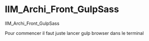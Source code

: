 # IIM_Archi_Front_GulpSass
IIM_Archi_Front_GulpSass

Pour commencer il faut juste lancer gulp browser dans le terminal